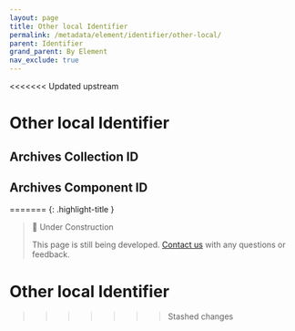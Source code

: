 ```yaml
---
layout: page
title: Other local Identifier
permalink: /metadata/element/identifier/other-local/
parent: Identifier
grand_parent: By Element
nav_exclude: true
---
```


<<<<<<< Updated upstream
# Other local Identifier

## Archives Collection ID

## Archives Component ID
=======
{: .highlight-title }
> 🚧 Under Construction
>
> This page is still being developed. [Contact us](/metadata-documentation/contact/) with any questions or feedback.

# Other local Identifier
>>>>>>> Stashed changes

